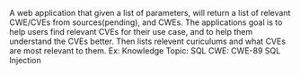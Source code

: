 A web application that given a list of parameters, will return a list of relevant CWE/CVEs from sources(pending), and CWEs.
The applications goal is to help users find relevant CVEs for their use case, and to help them understand the CVEs better.
Then lists relevent curiculums and what CVEs are most relevant to them.
Ex:
Knowledge Topic: SQL
CWE: CWE-89 SQL Injection
